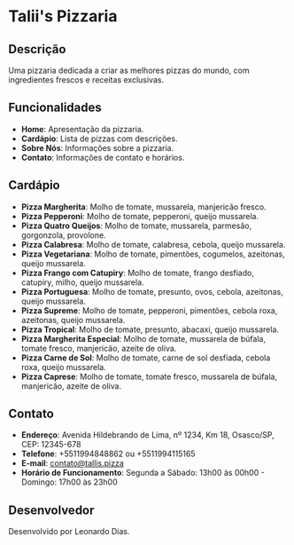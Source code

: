 # Talii's Pizzaria

## Descrição
Uma pizzaria dedicada a criar as melhores pizzas do mundo, com ingredientes frescos e receitas exclusivas.

## Funcionalidades
- **Home**: Apresentação da pizzaria.
- **Cardápio**: Lista de pizzas com descrições.
- **Sobre Nós**: Informações sobre a pizzaria.
- **Contato**: Informações de contato e horários.

## Cardápio
- **Pizza Margherita**: Molho de tomate, mussarela, manjericão fresco.
- **Pizza Pepperoni**: Molho de tomate, pepperoni, queijo mussarela.
- **Pizza Quatro Queijos**: Molho de tomate, mussarela, parmesão, gorgonzola, provolone.
- **Pizza Calabresa**: Molho de tomate, calabresa, cebola, queijo mussarela.
- **Pizza Vegetariana**: Molho de tomate, pimentões, cogumelos, azeitonas, queijo mussarela.
- **Pizza Frango com Catupiry**: Molho de tomate, frango desfiado, catupiry, milho, queijo mussarela.
- **Pizza Portuguesa**: Molho de tomate, presunto, ovos, cebola, azeitonas, queijo mussarela.
- **Pizza Supreme**: Molho de tomate, pepperoni, pimentões, cebola roxa, azeitonas, queijo mussarela.
- **Pizza Tropical**: Molho de tomate, presunto, abacaxi, queijo mussarela.
- **Pizza Margherita Especial**: Molho de tomate, mussarela de búfala, tomate fresco, manjericão, azeite de oliva.
- **Pizza Carne de Sol**: Molho de tomate, carne de sol desfiada, cebola roxa, queijo mussarela.
- **Pizza Caprese**: Molho de tomate, tomate fresco, mussarela de búfala, manjericão, azeite de oliva.

## Contato
- **Endereço**: Avenida Hildebrando de Lima, nº 1234, Km 18, Osasco/SP, CEP: 12345-678
- **Telefone**: +5511994848862 ou +5511994115165
- **E-mail**: [contato@tallis.pizza](mailto:contato@tallis.pizza)
- **Horário de Funcionamento**: Segunda a Sábado: 13h00 às 00h00 - Domingo: 17h00 às 23h00

## Desenvolvedor
Desenvolvido por Leonardo Dias.
